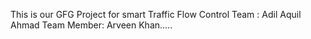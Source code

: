 This is our GFG Project for smart Traffic Flow Control
Team : Adil Aquil Ahmad
Team Member: Arveen Khan.....

